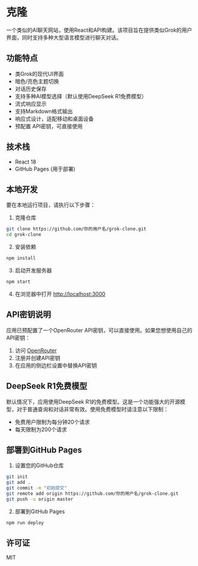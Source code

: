 # 克隆

一个类似的AI聊天网站，使用React和API构建。该项目旨在提供类似Grok的用户界面，同时支持多种大型语言模型进行聊天对话。

## 功能特点

- 类Grok的现代UI界面
- 暗色/亮色主题切换
- 对话历史保存
- 支持多种AI模型选择（默认使用DeepSeek R1免费模型）
- 流式响应显示
- 支持Markdown格式输出
- 响应式设计，适配移动和桌面设备
- 预配置 API密钥，可直接使用

## 技术栈

- React 18
- GitHub Pages (用于部署)

## 本地开发

要在本地运行项目，请执行以下步骤：

1. 克隆仓库

```bash
git clone https://github.com/你的用户名/grok-clone.git
cd grok-clone
```

2. 安装依赖

```bash
npm install
```

3. 启动开发服务器

```bash
npm start
```

4. 在浏览器中打开 [http://localhost:3000](http://localhost:3000)

## API密钥说明

应用已预配置了一个OpenRouter API密钥，可以直接使用。如果您想使用自己的API密钥：

1. 访问 [OpenRouter](https://openrouter.ai/)
2. 注册并创建API密钥
3. 在应用的侧边栏设置中替换API密钥

## DeepSeek R1免费模型

默认情况下，应用使用DeepSeek R1的免费模型。这是一个功能强大的开源模型，对于普通查询和对话非常有效。使用免费模型时请注意以下限制：

- 免费用户限制为每分钟20个请求
- 每天限制为200个请求

## 部署到GitHub Pages

1. 设置您的GitHub仓库

```bash
git init
git add .
git commit -m "初始提交"
git remote add origin https://github.com/你的用户名/grok-clone.git
git push -u origin master
```

2. 部署到GitHub Pages

```bash
npm run deploy
```

## 许可证

MIT 
